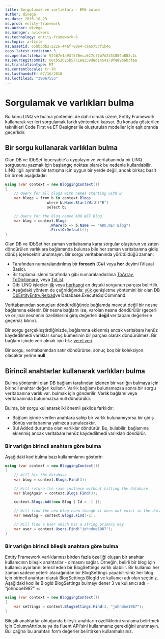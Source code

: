 ```yaml
---
title: Sorgulamak ve varlıkları - EF6 bulma
author: divega
ms.date: 2016-10-23
ms.prod: entity-framework
ms.author: divega
ms.manager: avickers
ms.technology: entity-framework-6
ms.topic: article
ms.assetid: 65bb3db2-2226-44af-8864-caa575cf1b46
caps.latest.revision: 3
ms.openlocfilehash: 92467e1a93f576eca627cf7b7d2351054a882c2c
ms.sourcegitcommit: 00cb52625b57c1ea339ded1454179fe89b6bcfea
ms.translationtype: MT
ms.contentlocale: tr-TR
ms.lasthandoff: 07/16/2018
ms.locfileid: "39067553"
---
```

# <a name="querying-and-finding-entities"></a>Sorgulamak ve varlıkları bulma
Bu konu LINQ ve bulma yöntemini de dahil olmak üzere, Entity Framework kullanarak verileri sorgulamak farklı yöntemleri kapsar. Bu konuda gösterilen teknikleri Code First ve EF Designer ile oluşturulan modeller için eşit oranda geçerlidir.  

## <a name="finding-entities-using-a-query"></a>Bir sorgu kullanarak varlıkları bulma  

Olan DB ve IDbSet Iqueryable'a uygulayın ve veritabanında bir LINQ sorgusunu yazmak için başlangıç noktası olarak bu nedenle kullanılabilir. LINQ ilgili ayrıntılı bir tartışma için uygun bir yerde değil, ancak birkaç basit bir örnek aşağıdadır:  

``` csharp
using (var context = new BloggingContext())
{
    // Query for all blogs with names starting with B
    var blogs = from b in context.Blogs
                   where b.Name.StartsWith("B")
                   select b;

    // Query for the Blog named ADO.NET Blog
    var blog = context.Blogs
                    .Where(b => b.Name == "ADO.NET Blog")
                    .FirstOrDefault();
}
```  

Olan DB ve IDbSet her zaman veritabanına karşı sorgular oluşturun ve zaten döndürülen varlıklara bağlamında bulunsa bile her zaman veritabanına gidiş dönüş içerecektir unutmayın. Bir sorgu veritabanında yürütüldüğü zaman:  

- Tarafından numaralandırılmış bir **foreach** (C#) veya **her** deyimi (Visual Basic).  
- Bir toplama işlemi tarafından gibi numaralandırılana [ToArray](https://msdn.microsoft.com/library/bb298736), [ToDictionary](https://msdn.microsoft.com/library/system.linq.enumerable.todictionary), veya [ToList](https://msdn.microsoft.com/library/bb342261).  
- Gibi LINQ işleçleri [ilk](https://msdn.microsoft.com/library/bb291976) veya [herhangi](https://msdn.microsoft.com/library/bb337697) en dıştaki sorgunun parçası belirtilir.  
- Aşağıdaki yöntem de çağrıldığında: [yük](https://msdn.microsoft.com/library/system.data.entity.dbextensions.load) genişletme yöntemini bir olan DB [DbEntityEntry.Reload](https://msdn.microsoft.com/library/system.data.entity.infrastructure.dbentityentry.reload.aspx)ve Database.ExecuteSqlCommand.  

Veritabanından sonuçları döndürdüğünde bağlamda mevcut değil bir nesne bağlamına eklenir. Bir nesne bağlamı ise, varolan nesne döndürülür (geçerli ve orijinal nesnenin özelliklerini giriş değerleri **değil** veritabanı değerlerle geçersiz kılınır).  

Bir sorgu gerçekleştirdiğinizde, bağlamına eklenmiş ancak veritabanı henüz kaydedilmedi varlıklar sonuç kümesinin bir parçası olarak döndürülmez. Bir bağlam içinde veri almak için bkz [yerel veri](~/ef6/querying/local-data.md).  

Bir sorgu, veritabanından satır döndürürse, sonuç boş bir koleksiyon olacaktır yerine **null**.  

## <a name="finding-entities-using-primary-keys"></a>Birincil anahtarlar kullanarak varlıkları bulma  

Bulma yöntemini olan DB bağlam tarafından izlenen bir varlığın bulmaya için birincil anahtar değeri kullanır. Varlık bağlamı bulunamazsa sonra bir sorgu veritabanına varlık var. bulmak için gönderilir. Varlık bağlamı veya veritabanında bulunmazsa null döndürülür.  

Bulma, bir sorgu kullanarak iki önemli şekilde farklıdır:  

- Bağlam içinde verilen anahtara sahip bir varlık bulunamıyorsa bir gidiş dönüş veritabanına yalnızca sunulacaktır.  
- Bul Added durumda olan varlıklar döndürür. Bu, bulabilir, bağlamına eklenmiş ancak veritabanı henüz kaydedilmedi varlıkları döndürür.  
### <a name="finding-an-entity-by-primary-key"></a>Bir varlığın birincil anahtara göre bulma  

Aşağıdaki kod bulma bazı kullanımlarını gösterir:  

``` csharp
using (var context = new BloggingContext())
{
    // Will hit the database
    var blog = context.Blogs.Find(3);

    // Will return the same instance without hitting the database
    var blogAgain = context.Blogs.Find(3);

    context.Blogs.Add(new Blog { Id = -1 });

    // Will find the new blog even though it does not exist in the database
    var newBlog = context.Blogs.Find(-1);

    // Will find a User which has a string primary key
    var user = context.Users.Find("johndoe1987");
}
```  

### <a name="finding-an-entity-by-composite-primary-key"></a>Bir varlığın birincil bileşik anahtara göre bulma  

Entity Framework varlıklarınızı birden fazla özelliği oluşan bir anahtar kullanıcının bileşik anahtarlar - olmasını sağlar. Örneğin, belirli bir blog için kullanıcı ayarlarını temsil eden bir BlogSettings varlık olabilir. Bir kullanıcı her zaman sadece yeterli olacağından bir BlogSettings yapabilirsiniz her blog için birincil anahtarı olarak BlogSettings BlogId ve kullanıcı adı olun seçtiniz. Aşağıdaki kod ile BlogId BlogSettings bulmayı dener 3 ve kullanıcı adı = "johndoe1987" =:  

``` csharp  
using (var context = new BloggingContext())
{
    var settings = context.BlogSettings.Find(3, "johndoe1987");
}
```  

Bileşik anahtarlar olduğunda bileşik anahtarın özelliklerini sıralama belirtmek için ColumnAttribute ya da fluent API'sini kullanmanız gerektiğini unutmayın. Bul çağrısı bu anahtarı form değerler belirtirken kullanmalısınız.  
